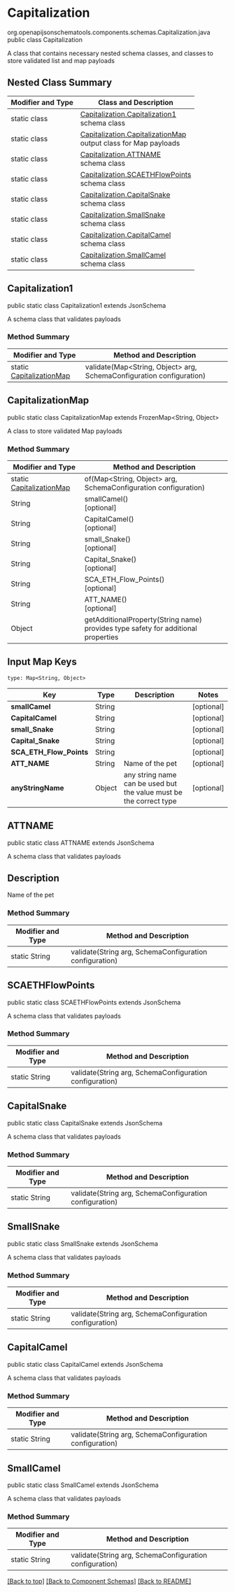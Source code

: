 # Capitalization
org.openapijsonschematools.components.schemas.Capitalization.java
public class Capitalization

A class that contains necessary nested schema classes, and classes to store validated list and map payloads

## Nested Class Summary
| Modifier and Type | Class and Description |
| ----------------- | ---------------------- |
| static class | [Capitalization.Capitalization1](#capitalization1)<br> schema class |
| static class | [Capitalization.CapitalizationMap](#capitalizationmap)<br> output class for Map payloads |
| static class | [Capitalization.ATTNAME](#attname)<br> schema class |
| static class | [Capitalization.SCAETHFlowPoints](#scaethflowpoints)<br> schema class |
| static class | [Capitalization.CapitalSnake](#capitalsnake)<br> schema class |
| static class | [Capitalization.SmallSnake](#smallsnake)<br> schema class |
| static class | [Capitalization.CapitalCamel](#capitalcamel)<br> schema class |
| static class | [Capitalization.SmallCamel](#smallcamel)<br> schema class |

## Capitalization1
public static class Capitalization1
extends JsonSchema

A schema class that validates payloads

### Method Summary
| Modifier and Type | Method and Description |
| ----------------- | ---------------------- |
| static [CapitalizationMap](#capitalizationmap) | validate(Map<String, Object> arg, SchemaConfiguration configuration) |

## CapitalizationMap
public static class CapitalizationMap
extends FrozenMap<String, Object>

A class to store validated Map payloads

### Method Summary
| Modifier and Type | Method and Description |
| ----------------- | ---------------------- |
| static [CapitalizationMap](#capitalizationmap) | of(Map<String, Object> arg, SchemaConfiguration configuration) |
| String | smallCamel()<br>[optional] |
| String | CapitalCamel()<br>[optional] |
| String | small_Snake()<br>[optional] |
| String | Capital_Snake()<br>[optional] |
| String | SCA_ETH_Flow_Points()<br>[optional] |
| String | ATT_NAME()<br>[optional] |
| Object | getAdditionalProperty(String name)<br>provides type safety for additional properties |

## Input Map Keys
```
type: Map<String, Object>
```
| Key | Type |  Description | Notes |
| --- | ---- | ------------ | ----- |
| **smallCamel** | String |  | [optional] |
| **CapitalCamel** | String |  | [optional] |
| **small_Snake** | String |  | [optional] |
| **Capital_Snake** | String |  | [optional] |
| **SCA_ETH_Flow_Points** | String |  | [optional] |
| **ATT_NAME** | String | Name of the pet  | [optional] |
| **anyStringName** | Object | any string name can be used but the value must be the correct type | [optional] |

## ATTNAME
public static class ATTNAME
extends JsonSchema

A schema class that validates payloads

## Description
Name of the pet 

### Method Summary
| Modifier and Type | Method and Description |
| ----------------- | ---------------------- |
| static String | validate(String arg, SchemaConfiguration configuration) |

## SCAETHFlowPoints
public static class SCAETHFlowPoints
extends JsonSchema

A schema class that validates payloads

### Method Summary
| Modifier and Type | Method and Description |
| ----------------- | ---------------------- |
| static String | validate(String arg, SchemaConfiguration configuration) |

## CapitalSnake
public static class CapitalSnake
extends JsonSchema

A schema class that validates payloads

### Method Summary
| Modifier and Type | Method and Description |
| ----------------- | ---------------------- |
| static String | validate(String arg, SchemaConfiguration configuration) |

## SmallSnake
public static class SmallSnake
extends JsonSchema

A schema class that validates payloads

### Method Summary
| Modifier and Type | Method and Description |
| ----------------- | ---------------------- |
| static String | validate(String arg, SchemaConfiguration configuration) |

## CapitalCamel
public static class CapitalCamel
extends JsonSchema

A schema class that validates payloads

### Method Summary
| Modifier and Type | Method and Description |
| ----------------- | ---------------------- |
| static String | validate(String arg, SchemaConfiguration configuration) |

## SmallCamel
public static class SmallCamel
extends JsonSchema

A schema class that validates payloads

### Method Summary
| Modifier and Type | Method and Description |
| ----------------- | ---------------------- |
| static String | validate(String arg, SchemaConfiguration configuration) |

[[Back to top]](#top) [[Back to Component Schemas]](../../../README.md#Component-Schemas) [[Back to README]](../../../README.md)
